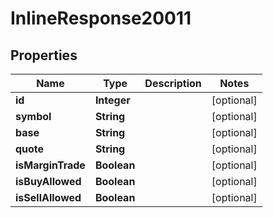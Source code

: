 # InlineResponse20011

## Properties
Name | Type | Description | Notes
------------ | ------------- | ------------- | -------------
**id** | **Integer** |  |  [optional]
**symbol** | **String** |  |  [optional]
**base** | **String** |  |  [optional]
**quote** | **String** |  |  [optional]
**isMarginTrade** | **Boolean** |  |  [optional]
**isBuyAllowed** | **Boolean** |  |  [optional]
**isSellAllowed** | **Boolean** |  |  [optional]
